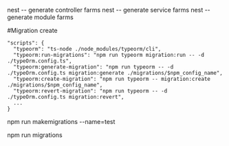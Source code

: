 nest -- generate controller farms
nest -- generate service farms
nest -- generate module farms

#Migration create

```
"scripts": {
  "typeorm": "ts-node ./node_modules/typeorm/cli",
  "typeorm:run-migrations": "npm run typeorm migration:run -- -d ./typeOrm.config.ts",
  "typeorm:generate-migration": "npm run typeorm -- -d ./typeOrm.config.ts migration:generate ./migrations/$npm_config_name",
  "typeorm:create-migration": "npm run typeorm -- migration:create ./migrations/$npm_config_name",
  "typeorm:revert-migration": "npm run typeorm -- -d ./typeOrm.config.ts migration:revert",
  ...
}
```

npm run makemigrations --name=test

npm run migrations